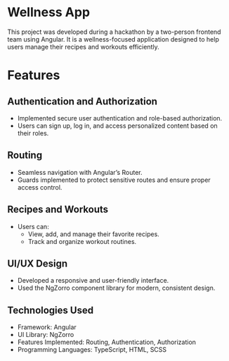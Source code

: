 # Wellness App
This project was developed during a hackathon by a two-person frontend team using Angular. It is a wellness-focused application designed to help users manage their recipes and workouts efficiently.

# Features
## Authentication and Authorization
- Implemented secure user authentication and role-based authorization.
- Users can sign up, log in, and access personalized content based on their roles.
## Routing
- Seamless navigation with Angular’s Router.
- Guards implemented to protect sensitive routes and ensure proper access control.
## Recipes and Workouts
- Users can:
  - View, add, and manage their favorite recipes.
  - Track and organize workout routines.
## UI/UX Design
- Developed a responsive and user-friendly interface.
- Used the NgZorro component library for modern, consistent design.
## Technologies Used
- Framework: Angular
- UI Library: NgZorro
- Features Implemented: Routing, Authentication, Authorization
- Programming Languages: TypeScript, HTML, SCSS
